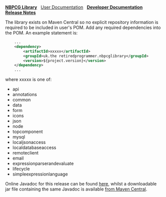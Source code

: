 [**NBPCG Library**](index.md)&nbsp;&nbsp;
[User Documentation](user.html)&nbsp;&nbsp;
[**Developer Documentation**](developer.html)&nbsp;&nbsp;
[**Release Notes**](release.html)

The library exists on Maven Central so no explicit repository information is required to be included 
in user's POM. Add any required dependencies into the POM.  An example statement is:

~~~ xml
    ...
    <dependency>
        <artifactId>xxxxx</artifactId>
        <groupId>uk.the retiredprogrammer.nbpcglibrary</groupId>
        <version>${project.version}</version>
    </dependency>
    ...
~~~

where xxxxx is one of:

  * api
  * annotations
  * common
  * data
  * form
  * icons
  * json
  * node
  * topcomponent
  * mysql
  * localjsonaccess
  * localdatabaseaccess
  * remoteclient
  * email
  * expressionparserandevaluate
  * lifecycle
  * simpleexpressionlanguage

Online Javadoc for this release can be found [here](http://www.javadoc.io/doc/uk.theretiredprogrammer/nbpcglibrary),
whilst a downloadable jar file containing the same Javadoc is available
[from Maven Central](http://central.maven.org/maven2/uk/theretiredprogrammer/nbpcglibrary/${project.version}/nbpcglibrary-${project.version}-javadoc.jar).

